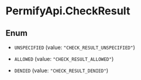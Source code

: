 # PermifyApi.CheckResult

## Enum


* `UNSPECIFIED` (value: `"CHECK_RESULT_UNSPECIFIED"`)

* `ALLOWED` (value: `"CHECK_RESULT_ALLOWED"`)

* `DENIED` (value: `"CHECK_RESULT_DENIED"`)


